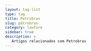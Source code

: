 ```yaml
---
layout: tag-list
type: tag
title: Petrobras
slug: petrobras
category: lawfare
sidebar: true
description: >
   Artigos relacionados com Petrobras
---
```

